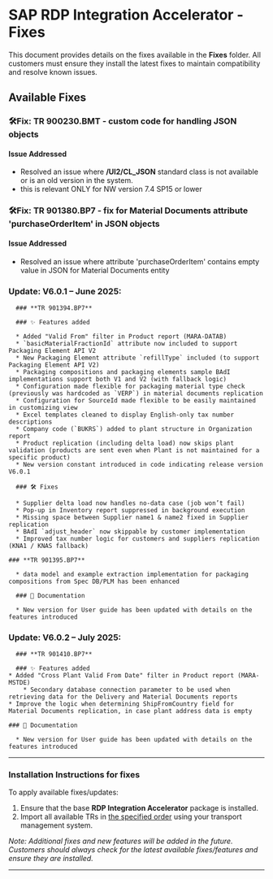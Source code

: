 # SAP RDP Integration Accelerator - Fixes

This document provides details on the fixes available in the **Fixes** folder. All customers must ensure they install the latest fixes to maintain compatibility and resolve known issues.

## **Available Fixes**

### 🛠**Fix: TR 900230.BMT - custom code for handling JSON objects**
#### **Issue Addressed**
- Resolved an issue where **/UI2/CL_JSON** standard class is not available or is an old version in the system. 
- this is relevant ONLY for NW version 7.4 SP15 or lower

### 🛠**Fix: TR 901380.BP7 - fix for Material Documents attribute 'purchaseOrderItem' in JSON objects**
#### **Issue Addressed**
- Resolved an issue where attribute 'purchaseOrderItem' contains empty value in JSON for Material Documents entity

### **Update: V6.0.1 – June 2025**: 

      ### **TR 901394.BP7** 

      ### ✨ Features added
      
      * Added "Valid From" filter in Product report (MARA-DATAB)
      * `basicMaterialFractionId` attribute now included to support Packaging Element API V2
      * New Packaging Element attribute `refillType` included (to support Packaging Element API V2)
      * Packaging compositions and packaging elements sample BAdI implementations support both V1 and V2 (with fallback logic)
      * Configuration made flexible for packaging material type check (previously was hardcoded as `VERP`) in material documents replication
      * Configuration for SourceId made flexible to be easily maintained in customizing view
      * Excel templates cleaned to display English-only tax number descriptions
      * Company code (`BUKRS`) added to plant structure in Organization report
      * Product replication (including delta load) now skips plant validation (products are sent even when Plant is not maintained for a specific product)
      * New version constant introduced in code indicating release version V6.0.1
           
      ### 🛠 Fixes
      
      * Supplier delta load now handles no-data case (job won’t fail)
      * Pop-up in Inventory report suppressed in background execution
      * Missing space between Supplier name1 & name2 fixed in Supplier replication
      * BAdI `adjust_header` now skippable by customer implementation
      * Improved tax number logic for customers and suppliers replication (KNA1 / KNAS fallback)
           
 	### **TR 901395.BP7**
      
      * data model and example extraction implementation for packaging compositions from Spec DB/PLM has been enhanced       

      ### 📘 Documentation
      
      * New version for User guide has been updated with details on the features introduced  
      
### **Update: V6.0.2 – July 2025**: 

      ### **TR 901410.BP7** 

      ### ✨ Features added
	* Added "Cross Plant Valid From Date" filter in Product report (MARA-MSTDE)  
      	* Secondary database connection parameter to be used when retrieving data for the Delivery and Material Documents reports
	* Improve the logic when determining ShipFromCountry field for Material Documents replication, in case plant address data is empty 

	### 📘 Documentation
      
      * New version for User guide has been updated with details on the features introduced

---
### **Installation Instructions for fixes**
To apply available fixes/updates:
1. Ensure that the base **RDP Integration Accelerator** package is installed.
2. Import all available TRs in [the specified order](/rdp-abap-technical-objects#apply-fixes-mandatory-for-all-installations) using your transport management system.


_Note: Additional fixes and new features will be added in the future. Customers should always check for the latest available fixes/features and ensure they are installed._

---


